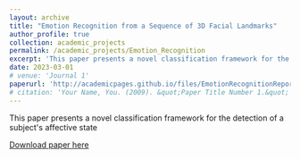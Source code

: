 ```yaml
---
layout: archive
title: "Emotion Recognition from a Sequence of 3D Facial Landmarks"
author_profile: true
collection: academic_projects
permalink: /academic_projects/Emotion_Recognition
excerpt: 'This paper presents a novel classification framework for the detection of a subject's affective state'
date: 2023-03-01
# venue: 'Journal 1'
paperurl: 'http://academicpages.github.io/files/EmotionRecognitionReport.pdf'
# citation: 'Your Name, You. (2009). &quot;Paper Title Number 1.&quot; <i>Journal 1</i>. 1(1).'
---
```

This paper presents a novel classification framework for the detection of a subject's affective state

[Download paper here](http://academicpages.github.io/files/EmotionRecognitionReport.pdf)

<!-- Recommended citation: Your Name, You. (2009). "Paper Title Number 1." <i>Journal 1</i>. 1(1). -->
